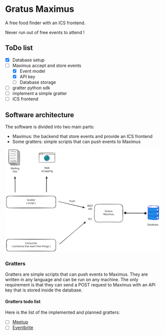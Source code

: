 # Gratus Maximus

A free food finder with an ICS frontend.

Never run out of free events to attend !

## ToDo list

- [x] Database setup
- [ ] Maximus accept and store events
  - [x] Event model
  - [x] API key
  - [ ] Database storage
- [ ] gratter python sdk
- [ ] implement a simple gratter
- [ ] ICS frontend

## Software architecture

The software is divided into two main parts:

- Maximus: the backend that store events and provide an ICS frontend
- Some gratters: simple scripts that can push events to Maximus

![main schema](schemas/main.excalidraw.svg)

### Gratters

Gratters are simple scripts that can push events to Maximus. They are written in any language and can be run on any machine. The only requirement is that they can send a POST request to Maximus with an API key that is stored inside the database.

#### Gratters todo list

Here is the list of the implemented and planned gratters:

- [ ] [Meetup](https://www.meetup.com/)
- [ ] [Eventbrite](https://www.eventbrite.com/)
